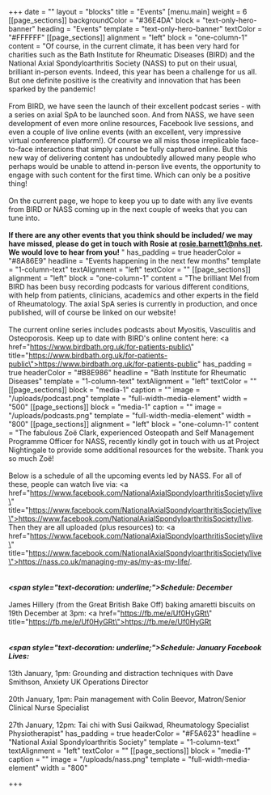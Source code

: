 +++
date = ""
layout = "blocks"
title = "Events"
[menu.main]
weight = 6
[[page_sections]]
backgroundColor = "#36E4DA"
block = "text-only-hero-banner"
heading = "Events"
template = "text-only-hero-banner"
textColor = "#FFFFFF"
[[page_sections]]
alignment = "left"
block = "one-column-1"
content = "Of course, in the current climate, it has been very hard for charities such as the Bath Institute for Rheumatic Diseases (BIRD) and the National Axial Spondyloarthritis Society (NASS) to put on their usual, brilliant in-person events. Indeed, this year has been a challenge for us all. But one definite positive is the creativity and innovation that has been sparked by the pandemic!<br><br>From BIRD, we have seen the launch of their excellent podcast series - with a series on axial SpA to be launched soon. And from NASS, we have seen development of even more online resources, Facebook live sessions, and even a couple of live online events (with an excellent, very impressive virtual conference platform!). Of course we all miss those irreplicable face-to-face interactions that simply cannot be fully captured online. But this new way of delivering content has undoubtedly allowed many people who perhaps would be unable to attend in-person live events, the opportunity to engage with such content for the first time. Which can only be a positive thing!<br><br>On the current page, we hope to keep you up to date with any live events from BIRD or NASS coming up in the next couple of weeks that you can tune into. <br><br><strong>If there are any other events that you think should be included/ we may have missed, please do get in touch with Rosie at rosie.barnett1@nhs.net. We would love to hear from you!</strong>  "
has_padding = true
headerColor = "#8A86E9"
headline = "Events happening in the next few months"
template = "1-column-text"
textAlignment = "left"
textColor = ""
[[page_sections]]
alignment = "left"
block = "one-column-1"
content = "The brilliant Mel from BIRD has been busy recording podcasts for various different conditions, with help from patients, clinicians, academics and other experts in the field of Rheumatology. The axial SpA series is currently in production, and once published, will of course be linked on our website!<br><br>The current online series includes podcasts about Myositis, Vasculitis and Osteoporosis. Keep up to date with BIRD's online content here: <a href=\"https://www.birdbath.org.uk/for-patients-public\" title=\"https://www.birdbath.org.uk/for-patients-public\">https://www.birdbath.org.uk/for-patients-public</a>"
has_padding = true
headerColor = "#B8E986"
headline = "Bath Institute for Rheumatic Diseases"
template = "1-column-text"
textAlignment = "left"
textColor = ""
[[page_sections]]
block = "media-1"
caption = ""
image = "/uploads/podcast.png"
template = "full-width-media-element"
width = "500"
[[page_sections]]
block = "media-1"
caption = ""
image = "/uploads/podcasts.png"
template = "full-width-media-element"
width = "800"
[[page_sections]]
alignment = "left"
block = "one-column-1"
content = "The fabulous Zoë Clark, experienced Osteopath and Self Management Programme Officer for NASS, recently kindly got in touch with us at Project Nightingale to provide some additional resources for the website. Thank you so much Zoë!<br><br>Below is a schedule of all the upcoming events led by NASS. For all of these, people can watch live via: <a href=\"https://www.facebook.com/NationalAxialSpondyloarthritisSociety/live\" title=\"https://www.facebook.com/NationalAxialSpondyloarthritisSociety/live\">https://www.facebook.com/NationalAxialSpondyloarthritisSociety/live</a>. Then they are all uploaded (plus resources) to: <a href=\"https://www.facebook.com/NationalAxialSpondyloarthritisSociety/live\" title=\"https://www.facebook.com/NationalAxialSpondyloarthritisSociety/live\">https://nass.co.uk/managing-my-as/my-as-my-life/</a>.<br><br><br><strong><em><span style=\"text-decoration: underline;\">Schedule: December</span></em></strong><br><br>James Hillery (from the Great British Bake Off) baking amaretti biscuits on 19th December at 3pm: <a href=\"https://fb.me/e/Uf0HyGRt\" title=\"https://fb.me/e/Uf0HyGRt\">https://fb.me/e/Uf0HyGRt</a> <br><br><br><strong><em><span style=\"text-decoration: underline;\">Schedule: January Facebook Lives:</span></em></strong><br><br>13th January, 1pm: Grounding and distraction techniques with Dave Smithson, Anxiety UK Operations Director<br><br>20th January, 1pm: Pain management with Colin Beevor, Matron/Senior Clinical Nurse Specialist<br><br>27th January, 12pm: Tai chi with Susi Gaikwad, Rheumatology Specialist Physiotherapist"
has_padding = true
headerColor = "#F5A623"
headline = "National Axial Spondyloarthritis Society"
template = "1-column-text"
textAlignment = "left"
textColor = ""
[[page_sections]]
block = "media-1"
caption = ""
image = "/uploads/nass.png"
template = "full-width-media-element"
width = "800"

+++
